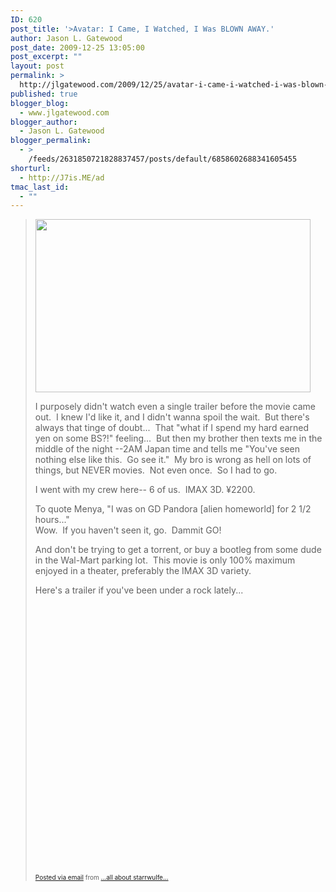 ```yaml
---
ID: 620
post_title: '>Avatar: I Came, I Watched, I Was BLOWN AWAY.'
author: Jason L. Gatewood
post_date: 2009-12-25 13:05:00
post_excerpt: ""
layout: post
permalink: >
  http://jlgatewood.com/2009/12/25/avatar-i-came-i-watched-i-was-blown-away/
published: true
blogger_blog:
  - www.jlgatewood.com
blogger_author:
  - Jason L. Gatewood
blogger_permalink:
  - >
    /feeds/2631850721828837457/posts/default/6858602688341605455
shorturl:
  - http://J7is.ME/ad
tmac_last_id:
  - ""
---
```

><img src="http://posterous.com/getfile/files.posterous.com/starrwulfe/Oj5jPrnbH0X85lvTFlFcJ4voTMKiLG2Fo0Hxlm5ST8E08lNG8gEqrV3PWJ0c/Screen_shot_2009-12-25_at_3.41.png" width="440" height="277" /> <p>I purposely didn&#39;t watch even a single trailer before the movie came out.  I knew I&#39;d like it, and I didn&#39;t wanna spoil the wait.  But there&#39;s always that tinge of doubt...  That "what if I spend my hard earned yen on some BS?!" feeling...  But then my brother then texts me in the middle of the night --2AM Japan time and tells me "You&#39;ve seen nothing else like this.  Go see it."  My bro is wrong as hell on lots of things, but NEVER movies.  Not even once.  So I had to go.<p /> I went with my crew here-- 6 of us.  IMAX 3D. ¥2200. <p />To quote Menya, "I was on GD Pandora [alien homeworld] for 2 1/2 hours..."<br />Wow.  If you haven&#39;t seen it, go.  Dammit GO! <p />And don&#39;t be trying to get a torrent, or buy a bootleg from some dude in the Wal-Mart parking lot.  This movie is only 100% maximum enjoyed in a theater, preferably the IMAX 3D variety.  <p /> Here&#39;s a trailer if you&#39;ve been under a rock lately...<p /><object height="417" width="500"><param name="movie" value="http://www.youtube.com/v/-9ceBgWV8io&hl=en&fs=1" /><param name="wmode" value="window" /><param name="allowFullScreen" value="true" /><param name="allowscriptaccess" value="always" /><embed src="http://www.youtube.com/v/-9ceBgWV8io&hl=en&fs=1" type="application/x-shockwave-flash" allowfullscreen="true" allowscriptaccess="always" height="417" wmode="window" width="500"></embed></object><br /></p> <p style="font-size: 10px;"> <a href="http://posterous.com">Posted via email</a>  from <a href="http://starrwulfe.info/avatar-i-came-i-watched-i-was-blown-away">...all about starrwulfe...</a> </p>